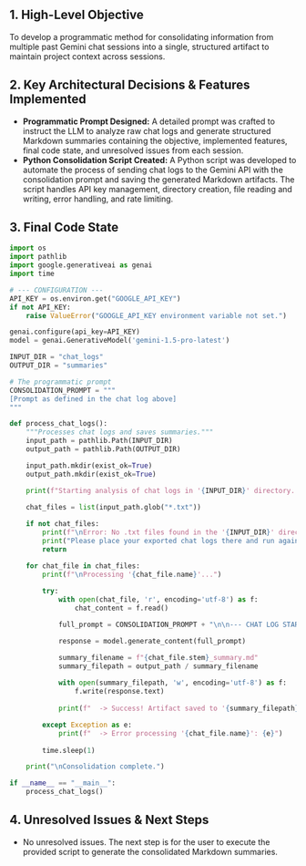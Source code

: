 ## 1. High-Level Objective ##

To develop a programmatic method for consolidating information from multiple past Gemini chat sessions into a single, structured artifact to maintain project context across sessions.

## 2. Key Architectural Decisions & Features Implemented ##

* **Programmatic Prompt Designed:** A detailed prompt was crafted to instruct the LLM to analyze raw chat logs and generate structured Markdown summaries containing the objective, implemented features, final code state, and unresolved issues from each session.
* **Python Consolidation Script Created:** A Python script was developed to automate the process of sending chat logs to the Gemini API with the consolidation prompt and saving the generated Markdown artifacts.  The script handles API key management, directory creation, file reading and writing, error handling, and rate limiting.

## 3. Final Code State ##

```python
import os
import pathlib
import google.generativeai as genai
import time

# --- CONFIGURATION ---
API_KEY = os.environ.get("GOOGLE_API_KEY")
if not API_KEY:
    raise ValueError("GOOGLE_API_KEY environment variable not set.")

genai.configure(api_key=API_KEY)
model = genai.GenerativeModel('gemini-1.5-pro-latest')

INPUT_DIR = "chat_logs"
OUTPUT_DIR = "summaries"

# The programmatic prompt
CONSOLIDATION_PROMPT = """
[Prompt as defined in the chat log above]
"""

def process_chat_logs():
    """Processes chat logs and saves summaries."""
    input_path = pathlib.Path(INPUT_DIR)
    output_path = pathlib.Path(OUTPUT_DIR)

    input_path.mkdir(exist_ok=True)
    output_path.mkdir(exist_ok=True)

    print(f"Starting analysis of chat logs in '{INPUT_DIR}' directory...")
    
    chat_files = list(input_path.glob("*.txt"))

    if not chat_files:
        print(f"\nError: No .txt files found in the '{INPUT_DIR}' directory.")
        print("Please place your exported chat logs there and run again.")
        return

    for chat_file in chat_files:
        print(f"\nProcessing '{chat_file.name}'...")
        
        try:
            with open(chat_file, 'r', encoding='utf-8') as f:
                chat_content = f.read()

            full_prompt = CONSOLIDATION_PROMPT + "\n\n--- CHAT LOG START ---\n" + chat_content + "\n--- CHAT LOG END ---"

            response = model.generate_content(full_prompt)

            summary_filename = f"{chat_file.stem}_summary.md"
            summary_filepath = output_path / summary_filename
            
            with open(summary_filepath, 'w', encoding='utf-8') as f:
                f.write(response.text)
            
            print(f"  -> Success! Artifact saved to '{summary_filepath}'")

        except Exception as e:
            print(f"  -> Error processing '{chat_file.name}': {e}")
        
        time.sleep(1) 

    print("\nConsolidation complete.")

if __name__ == "__main__":
    process_chat_logs()

```

## 4. Unresolved Issues & Next Steps ##

* No unresolved issues.  The next step is for the user to execute the provided script to generate the consolidated Markdown summaries.
